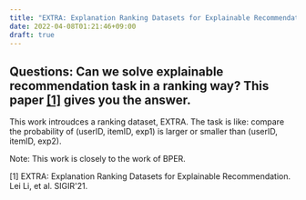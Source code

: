 ```yaml
---
title: "EXTRA: Explanation Ranking Datasets for Explainable Recommendation"
date: 2022-04-08T01:21:46+09:00
draft: true
---
```

## Questions: Can we solve explainable recommendation task in a ranking way? This paper [[1]](http://yongfeng.me/attach/lil-sigir2021.pdf) gives you the answer. 

This work introudces a ranking dataset, EXTRA. The task is like: compare the probability of (userID, itemID, exp1) is larger or smaller than (userID, itemID, exp2).

Note: This work is closely to the work of BPER. 

[1] EXTRA: Explanation Ranking Datasets for Explainable Recommendation. Lei Li, et al. SIGIR'21.
